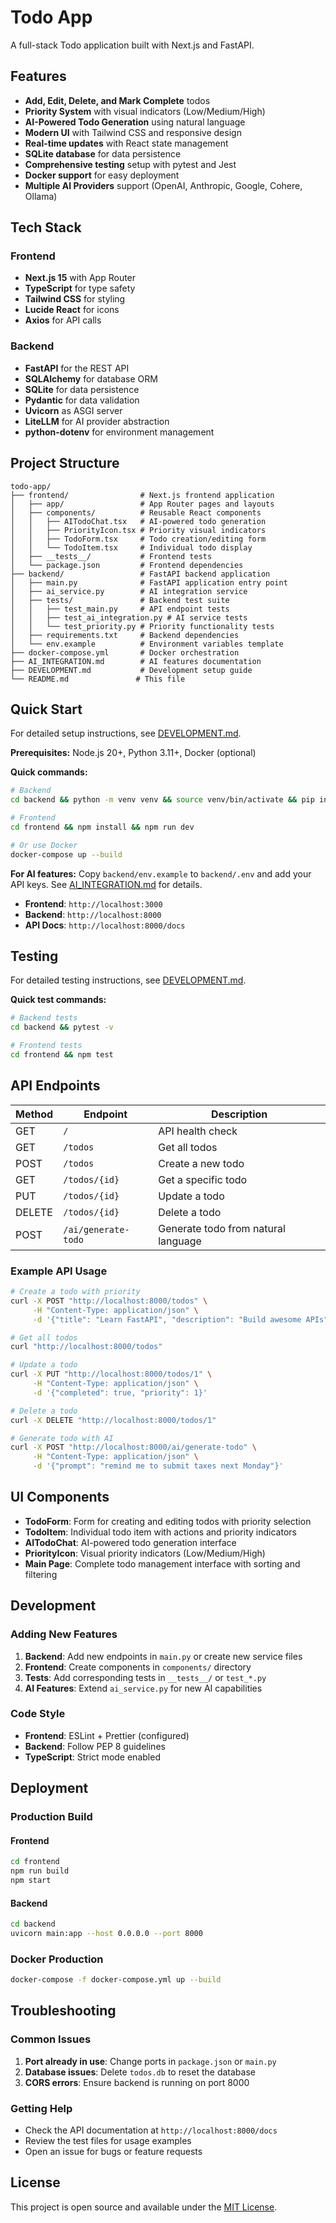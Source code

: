 # Todo App

A full-stack Todo application built with Next.js and FastAPI.

## Features

- **Add, Edit, Delete, and Mark Complete** todos
- **Priority System** with visual indicators (Low/Medium/High)
- **AI-Powered Todo Generation** using natural language
- **Modern UI** with Tailwind CSS and responsive design
- **Real-time updates** with React state management
- **SQLite database** for data persistence
- **Comprehensive testing** setup with pytest and Jest
- **Docker support** for easy deployment
- **Multiple AI Providers** support (OpenAI, Anthropic, Google, Cohere, Ollama)

## Tech Stack

### Frontend
- **Next.js 15** with App Router
- **TypeScript** for type safety
- **Tailwind CSS** for styling
- **Lucide React** for icons
- **Axios** for API calls

### Backend
- **FastAPI** for the REST API
- **SQLAlchemy** for database ORM
- **SQLite** for data persistence
- **Pydantic** for data validation
- **Uvicorn** as ASGI server
- **LiteLLM** for AI provider abstraction
- **python-dotenv** for environment management

## Project Structure

```
todo-app/
├── frontend/                # Next.js frontend application
│   ├── app/                 # App Router pages and layouts
│   ├── components/          # Reusable React components
│   │   ├── AITodoChat.tsx   # AI-powered todo generation
│   │   ├── PriorityIcon.tsx # Priority visual indicators
│   │   ├── TodoForm.tsx     # Todo creation/editing form
│   │   └── TodoItem.tsx     # Individual todo display
│   ├── __tests__/           # Frontend tests
│   └── package.json         # Frontend dependencies
├── backend/                 # FastAPI backend application
│   ├── main.py              # FastAPI application entry point
│   ├── ai_service.py        # AI integration service
│   ├── tests/               # Backend test suite
│   │   ├── test_main.py     # API endpoint tests
│   │   ├── test_ai_integration.py # AI service tests
│   │   └── test_priority.py # Priority functionality tests
│   ├── requirements.txt     # Backend dependencies
│   └── env.example          # Environment variables template
├── docker-compose.yml       # Docker orchestration
├── AI_INTEGRATION.md        # AI features documentation
├── DEVELOPMENT.md           # Development setup guide
└── README.md               # This file
```

## Quick Start

For detailed setup instructions, see [DEVELOPMENT.md](DEVELOPMENT.md).

**Prerequisites:** Node.js 20+, Python 3.11+, Docker (optional)

**Quick commands:**
```bash
# Backend
cd backend && python -m venv venv && source venv/bin/activate && pip install -r requirements.txt && uvicorn main:app --reload

# Frontend  
cd frontend && npm install && npm run dev

# Or use Docker
docker-compose up --build
```

**For AI features:** Copy `backend/env.example` to `backend/.env` and add your API keys. See [AI_INTEGRATION.md](AI_INTEGRATION.md) for details.

- **Frontend**: `http://localhost:3000`
- **Backend**: `http://localhost:8000`
- **API Docs**: `http://localhost:8000/docs`

## Testing

For detailed testing instructions, see [DEVELOPMENT.md](DEVELOPMENT.md).

**Quick test commands:**
```bash
# Backend tests
cd backend && pytest -v

# Frontend tests  
cd frontend && npm test
```

## API Endpoints

| Method | Endpoint | Description |
|--------|----------|-------------|
| GET | `/` | API health check |
| GET | `/todos` | Get all todos |
| POST | `/todos` | Create a new todo |
| GET | `/todos/{id}` | Get a specific todo |
| PUT | `/todos/{id}` | Update a todo |
| DELETE | `/todos/{id}` | Delete a todo |
| POST | `/ai/generate-todo` | Generate todo from natural language |

### Example API Usage

```bash
# Create a todo with priority
curl -X POST "http://localhost:8000/todos" \
     -H "Content-Type: application/json" \
     -d '{"title": "Learn FastAPI", "description": "Build awesome APIs", "priority": 2}'

# Get all todos
curl "http://localhost:8000/todos"

# Update a todo
curl -X PUT "http://localhost:8000/todos/1" \
     -H "Content-Type: application/json" \
     -d '{"completed": true, "priority": 1}'

# Delete a todo
curl -X DELETE "http://localhost:8000/todos/1"

# Generate todo with AI
curl -X POST "http://localhost:8000/ai/generate-todo" \
     -H "Content-Type: application/json" \
     -d '{"prompt": "remind me to submit taxes next Monday"}'
```

## UI Components

- **TodoForm**: Form for creating and editing todos with priority selection
- **TodoItem**: Individual todo item with actions and priority indicators
- **AITodoChat**: AI-powered todo generation interface
- **PriorityIcon**: Visual priority indicators (Low/Medium/High)
- **Main Page**: Complete todo management interface with sorting and filtering

## Development

### Adding New Features

1. **Backend**: Add new endpoints in `main.py` or create new service files
2. **Frontend**: Create components in `components/` directory
3. **Tests**: Add corresponding tests in `__tests__/` or `test_*.py`
4. **AI Features**: Extend `ai_service.py` for new AI capabilities

### Code Style

- **Frontend**: ESLint + Prettier (configured)
- **Backend**: Follow PEP 8 guidelines
- **TypeScript**: Strict mode enabled

## Deployment

### Production Build

#### Frontend
```bash
cd frontend
npm run build
npm start
```

#### Backend
```bash
cd backend
uvicorn main:app --host 0.0.0.0 --port 8000
```

### Docker Production

```bash
docker-compose -f docker-compose.yml up --build
```

## Troubleshooting

### Common Issues

1. **Port already in use**: Change ports in `package.json` or `main.py`
2. **Database issues**: Delete `todos.db` to reset the database
3. **CORS errors**: Ensure backend is running on port 8000

### Getting Help

- Check the API documentation at `http://localhost:8000/docs`
- Review the test files for usage examples
- Open an issue for bugs or feature requests

## License

This project is open source and available under the [MIT License](LICENSE).


